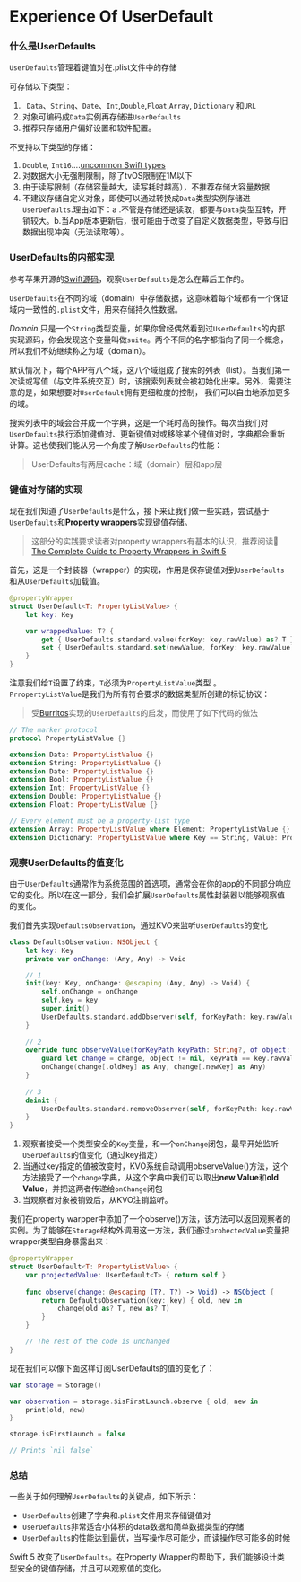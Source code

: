 # Experience Of UserDefault



### 什么是UserDefaults

`UserDefaults`管理着键值对在.plist文件中的存储

可存储以下类型：

1. ` Data`、`String`、`Date`、`Int`,`Double`,`Float`,`Array`, `Dictionary` 和`URL`
2. 对象可编码成`Data`实例再存储进`UserDefaults`
3. 推荐只存储用户偏好设置和软件配置。

不支持以下类型的存储：

1. `Double`, `Int16`....[uncommon Swift types](https://github.com/apple/swift-corelibs-foundation/blob/ef6f96ee82ea0f54252071c0ecadf5f01be9aecc/Foundation/UserDefaults.swift#L63)
2. 对数据大小无强制限制，除了tvOS限制在1M以下
3. 由于读写限制（存储容量越大，读写耗时越高），不推荐存储大容量数据
4. 不建议存储自定义对象，即使可以通过转换成`Data`类型实例存储进`UserDefaults`.理由如下：a .不管是存储还是读取，都要与`Data`类型互转，开销较大。b.当App版本更新后，很可能由于改变了自定义数据类型，导致与旧数据出现冲突（无法读取等）。
### UserDefaults的内部实现

参考苹果开源的[Swift源码](https://github.com/apple/swift-corelibs-foundation)，观察`UserDefaults`是怎么在幕后工作的。

`UserDefaults`在不同的域（domain）中存储数据，这意味着每个域都有一个保证域内一致性的`.plist`文件，用来存储持久性数据。

*Domain* 只是一个`String`类型变量，如果你曾经偶然看到过`UserDefaults`的内部实现源码，你会发现这个变量叫做`suite`。两个不同的名字都指向了同一个概念，所以我们不妨继续称之为域（domain）。

默认情况下，每个APP有八个域，这八个域组成了搜索的列表（list）。当我们第一次读或写值（与文件系统交互）时，该搜索列表就会被初始化出来。另外，需要注意的是，如果想要对`UserDefault`拥有更细粒度的控制， 我们可以自由地添加更多的域。

搜索列表中的域会合并成一个字典，这是一个耗时高的操作。每次当我们对`UserDefaults`执行添加键值对、更新键值对或移除某个键值对时，字典都会重新计算。这也使我们能从另一个角度了解`UserDefaults`的性能：

> UserDefaults有两层cache：域（domain）层和app层



### 键值对存储的实现

现在我们知道了`UserDefaults`是什么，接下来让我们做一些实践，尝试基于`UserDefaults`和**Property wrappers**实现键值存储。

> 这部分的实践要求读者对property wrappers有基本的认识，推荐阅读🚧[The Complete Guide to Property Wrappers in Swift 5](https://www.vadimbulavin.com/swift-5-property-wrappers/)

首先，这是一个封装器（wrapper）的实现，作用是保存键值对到`UserDefaults`和从`UserDefaults`加载值。

```swift
@propertyWrapper
struct UserDefault<T: PropertyListValue> {
    let key: Key

    var wrappedValue: T? {
        get { UserDefaults.standard.value(forKey: key.rawValue) as? T }
        set { UserDefaults.standard.set(newValue, forKey: key.rawValue) }
    }
}
```

注意我们给`T`设置了约束，`T`必须为`PropertyListValue`类型 。`PrropertyListValue`是我们为所有符合要求的数据类型所创建的标记协议：

> 受[Burritos](https://github.com/guillermomuntaner/Burritos/tree/master/Sources/UserDefault)实现的`UserDefaults`的启发，而使用了如下代码的做法

```swift
// The marker protocol
protocol PropertyListValue {}

extension Data: PropertyListValue {}
extension String: PropertyListValue {}
extension Date: PropertyListValue {}
extension Bool: PropertyListValue {}
extension Int: PropertyListValue {}
extension Double: PropertyListValue {}
extension Float: PropertyListValue {}

// Every element must be a property-list type
extension Array: PropertyListValue where Element: PropertyListValue {}
extension Dictionary: PropertyListValue where Key == String, Value: PropertyListValue {}
```



### 观察UserDefaults的值变化

由于`UserDefaults`通常作为系统范围的首选项，通常会在你的app的不同部分响应它的变化。所以在这一部分，我们会扩展`UserDefaults`属性封装器以能够观察值的变化。

我们首先实现`DefaultsObservation`，通过KVO来监听`UserDefaults`的变化

```swift
class DefaultsObservation: NSObject {
    let key: Key
    private var onChange: (Any, Any) -> Void

    // 1
    init(key: Key, onChange: @escaping (Any, Any) -> Void) {
        self.onChange = onChange
        self.key = key
        super.init()
        UserDefaults.standard.addObserver(self, forKeyPath: key.rawValue, options: [.old, .new], context: nil)
    }
    
    // 2
    override func observeValue(forKeyPath keyPath: String?, of object: Any?, change: [NSKeyValueChangeKey: Any]?, context: UnsafeMutableRawPointer?) {
        guard let change = change, object != nil, keyPath == key.rawValue else { return }
        onChange(change[.oldKey] as Any, change[.newKey] as Any)
    }
    
    // 3
    deinit {
        UserDefaults.standard.removeObserver(self, forKeyPath: key.rawValue, context: nil)
    }
}
```

1. 观察者接受一个类型安全的`Key`变量，和一个`onChange`闭包，最早开始监听`USerDefaults`的值变化（通过key指定）
2. 当通过key指定的值被改变时，KVO系统自动调用observeValue()方法，这个方法接受了一个`change`字典，从这个字典中我们可以取出**new Value**和**old Value**，并把这两者传递给`onChange`闭包
3. 当观察者对象被销毁后，从KVO注销监听。

我们在property warpper中添加了一个observe()方法，该方法可以返回观察者的实例。为了能够在`Storage`结构外调用这一方法，我们通过`prohectedValue`变量把wrapper类型自身暴露出来：

```swift
@propertyWrapper
struct UserDefault<T: PropertyListValue> {
    var projectedValue: UserDefault<T> { return self }
    
    func observe(change: @escaping (T?, T?) -> Void) -> NSObject {
        return DefaultsObservation(key: key) { old, new in
            change(old as? T, new as? T)
        }
    }

    // The rest of the code is unchanged
}
```

现在我们可以像下面这样订阅UserDefaults的值的变化了：

```swift
var storage = Storage()

var observation = storage.$isFirstLaunch.observe { old, new in
    print(old, new)
}

storage.isFirstLaunch = false

// Prints `nil false`
```



### 总结

一些关于如何理解`UserDefaults`的关键点，如下所示：

* `UserDefaults`创建了字典和.`plist`文件用来存储键值对
* `UserDefaults`非常适合小体积的data数据和简单数据类型的存储
* `UserDefaults`的性能达到最优，当写操作尽可能少，而读操作尽可能多的时候

Swift 5 改变了`UserDefaults`。在Property Wrapper的帮助下，我们能够设计类型安全的键值存储，并且可以观察值的变化。